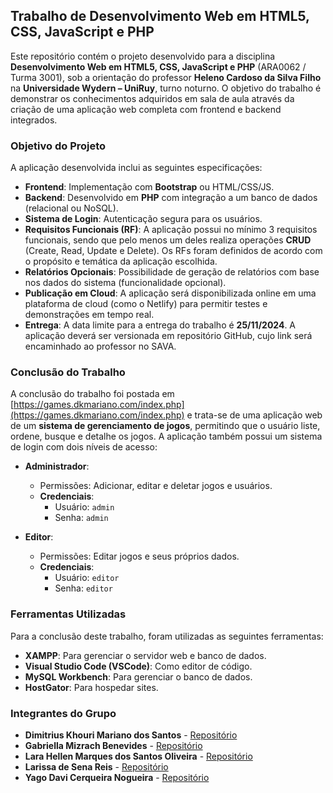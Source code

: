 ## Trabalho de Desenvolvimento Web em HTML5, CSS, JavaScript e PHP

Este repositório contém o projeto desenvolvido para a disciplina **Desenvolvimento Web em HTML5, CSS, JavaScript e PHP** (ARA0062 / Turma 3001), sob a orientação do professor **Heleno Cardoso da Silva Filho** na **Universidade Wydern – UniRuy**, turno noturno. O objetivo do trabalho é demonstrar os conhecimentos adquiridos em sala de aula através da criação de uma aplicação web completa com frontend e backend integrados.

### Objetivo do Projeto

A aplicação desenvolvida inclui as seguintes especificações:

- **Frontend**: Implementação com **Bootstrap** ou HTML/CSS/JS.
- **Backend**: Desenvolvido em **PHP** com integração a um banco de dados (relacional ou NoSQL).
- **Sistema de Login**: Autenticação segura para os usuários.
- **Requisitos Funcionais (RF)**: A aplicação possui no mínimo 3 requisitos funcionais, sendo que pelo menos um deles realiza operações **CRUD** (Create, Read, Update e Delete). Os RFs foram definidos de acordo com o propósito e temática da aplicação escolhida.
- **Relatórios Opcionais**: Possibilidade de geração de relatórios com base nos dados do sistema (funcionalidade opcional).
- **Publicação em Cloud**: A aplicação será disponibilizada online em uma plataforma de cloud (como o Netlify) para permitir testes e demonstrações em tempo real.
- **Entrega**: A data limite para a entrega do trabalho é **25/11/2024**. A aplicação deverá ser versionada em repositório GitHub, cujo link será encaminhado ao professor no SAVA.

### Conclusão do Trabalho

A conclusão do trabalho foi postada em [https://games.dkmariano.com/index.php](https://games.dkmariano.com/index.php) e trata-se de uma aplicação web de um **sistema de gerenciamento de jogos**, permitindo que o usuário liste, ordene, busque e detalhe os jogos. A aplicação também possui um sistema de login com dois níveis de acesso:

- **Administrador**:
  - Permissões: Adicionar, editar e deletar jogos e usuários.
  - **Credenciais**:
    - Usuário: `admin`
    - Senha: `admin`

- **Editor**:
  - Permissões: Editar jogos e seus próprios dados.
  - **Credenciais**:
    - Usuário: `editor`
    - Senha: `editor`


### Ferramentas Utilizadas

Para a conclusão deste trabalho, foram utilizadas as seguintes ferramentas:

- **XAMPP**: Para gerenciar o servidor web e banco de dados.
- **Visual Studio Code (VSCode)**: Como editor de código.
- **MySQL Workbench**: Para gerenciar o banco de dados.
- **HostGator**: Para hospedar sites.

### Integrantes do Grupo

- **Dimitrius Khouri Mariano dos Santos** - [Repositório](https://github.com/DKMariano)
- **Gabriella Mizrach Benevides** - [Repositório](https://github.com/GabriellaMizrach)
- **Lara Hellen Marques dos Santos Oliveira** - [Repositório](https://github.com/helleenlara) 
- **Larissa de Sena Reis** - [Repositório](https://github.com/larissasenar)
- **Yago Davi Cerqueira Nogueira** - [Repositório](https://github.com/yagodavicn)

